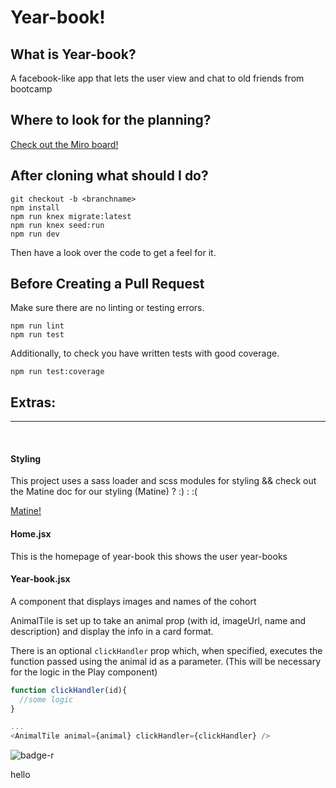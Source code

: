 # Year-book!

## What is Year-book?
A facebook-like app that lets the user view and chat to old friends from bootcamp

## Where to look for the planning?
[Check out the Miro board!](https://miro.com/app/board/uXjVP-_6Y3M=/)

## After cloning what should I do?
```
git checkout -b <branchname>
npm install
npm run knex migrate:latest
npm run knex seed:run
npm run dev
```
Then have a look over the code to get a feel for it.

## Before Creating a Pull Request
Make sure there are no linting or testing errors.
```
npm run lint
npm run test
```

Additionally, to check you have written tests with good coverage.
```
npm run test:coverage
```



## Extras:
<hr>
<br>

#### Styling

This project uses a sass loader and scss modules for styling
&&
check out the Matine doc for our styling
(Matine) ? :) : :( 

[Matine!](https://matine.com/)
<br>


#### Home.jsx

This is the homepage of year-book this shows the user year-books

#### Year-book.jsx

A component that displays images and names of the cohort 


AnimalTile is set up to take an animal prop (with id, imageUrl, name and description) and display the info in a card format.

There is an optional `clickHandler` prop which, when specified, executes the function passed using the animal id as a parameter. (This will be necessary for the logic in the Play component)

```js
function clickHandler(id){
  //some logic
}

...
<AnimalTile animal={animal} clickHandler={clickHandler} />
```

</details>

![badge-r](https://media.istockphoto.com/id/1176579693/vector/year-book-colorful-typography-banner.jpg?s=612x612&w=0&k=20&c=vK9fQYr5iu5-KBgqa4e3jdDwyVH7cAi5_5zhzOEAvs8=)

hello
